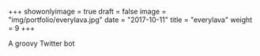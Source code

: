 +++
showonlyimage = true
draft = false
image = "img/portfolio/everylava.jpg"
date = "2017-10-11"
title = "everylava"
weight = 9
+++

A groovy Twitter bot

<!--more-->
